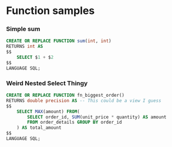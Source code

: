 # Function samples

### Simple sum
```sql
CREATE OR REPLACE FUNCTION sum(int, int)
RETURNS int AS
$$
    SELECT $1 + $2
$$
LANGUAGE SQL;
```

### Weird Nested Select Thingy

```sql
CREATE OR REPLACE FUNCTION fn_biggest_order() 
RETURNS double precision AS -- This could be a view I guess
$$
    SELECT MAX(amount) FROM(
        SELECT order_id, SUM(unit_price * quantity) AS amount
        FROM order_details GROUP BY order_id
    ) AS total_amount
$$
LANGUAGE SQL;
```